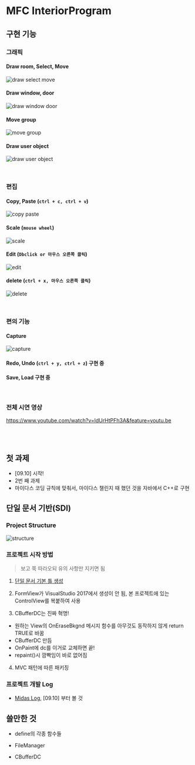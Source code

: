 # MFC InteriorProgram

## 구현 기능

### 그래픽

#### Draw room, Select, Move

![draw select move](./media/gif/draw_select_move.gif)

#### Draw window, door

![draw window door](./media/gif/draw_window_door.gif)

#### Move group

![move group](./media/gif/group_move.gif)

#### Draw user object

![draw user object](./media/gif/user_object.gif)

<br/>

### 편집

#### Copy, Paste (```ctrl + c, ctrl + v```)

![copy paste](./media/gif/copy_paste.gif)

#### Scale (```mouse wheel```)

![scale](./media/gif/scale.gif)

#### Edit (```Dbclick or 마우스 오른쪽 클릭```)

![edit](./media/gif/dbclick_edit.gif)

#### delete (```ctrl + x, 마우스 오른쪽 클릭```)

![delete](./media/gif/delete.gif)

<br/>

### 편의 기능

#### Capture

![capture](./media/gif/capture.gif)

#### Redo, Undo (```ctrl + y, ctrl + z```)  구현 중

#### Save, Load  구현 중

<br/>

### 전체 시연 영상

<https://www.youtube.com/watch?v=ldUrHtPFh3A&feature=youtu.be>

<br/><br/>


## 첫 과제

* [09.10] 시작!
* 2번 째 과제
* 마이다스 코딩 규칙에 맞춰서, 마이다스 챌린지 때 했던 것을 자바에서 C++로 구현


## 단일 문서 기반(SDI)

### Project Structure

![structure](/media/structure.png)

### 프로젝트 시작 방법

> 보고 쭉 따라오되 유의 사항만 지키면 됨

1. [단일 문서 기본 틀 생성](http://ryumin13.tistory.com/entry/mfc%EB%A1%9C-%ED%88%B4%EB%A7%8C%EB%93%A4%EA%B8%B0-%EA%B8%B0%EB%B3%B8-%EB%BC%88%EB%8C%80-%EB%A7%8C%EB%93%A4%EA%B8%B0?category=388236)

2. FormView가 VisualStudio 2017에서 생성이 안 됨, 본 프로젝트에 있는 ControlView를 복붙하여 사용

3.  CBufferDC는 진짜 혁명!
  * 원하는 View의 OnEraseBkgnd 메시지 함수를 아무것도 동작하지 않게 return TRUE로 바꿈
  * CBufferDC 만듬
  * OnPaint에 dc를 이거로 교체하면 끝!
  * repaint()시 깜빡임이 바로 없어짐

4. MVC 패턴에 따른 패키징

### 프로젝트 개발 Log

* [Midas Log](https://github.com/wnsgml972/midas_log/blob/master/contents/2018.09/09.md),  [09.10] 부터 볼 것


## 쓸만한 것

* define의 각종 함수들

* FileManager

* CBufferDC
